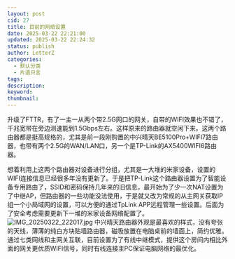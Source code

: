 ```yaml
---
layout: post
cid: 27
title: 目前的网络设置
date: 2025-03-22 22:21:00
updated: 2025-03-22 22:24:32
status: publish
author: LetterZ
categories: 
  - 默认分类
  - 片语只言
tags: 
description: 
keyword: 
thumbnail: 
---
```



升级了FTTR，有了一主一从两个带2.5G网口的网关，自带的WIFI效果也不错了，千兆宽带在旁边测速能到1.5Gbps左右。这样原来的路由器就空闲下来。这两个路由器都是挺高规格的，尤其是前一段刚购置的中兴晴天BE5100Pro+WIFI7路由器，也带有两个2.5G的WAN/LAN口，另一个是TP-Link的AX5400WIFI6路由器。

想着利用上这两个路由器对设备进行分组，尤其是一大堆的米家设备，设置的WIFI连接信息已经很多年没有更新了。于是把TP-Link这个路由器设置为了智能设备专用路由了，SSID和密码保持几年来的旧信息，最开始为了少一次NAT设置为了中继AP，但路由器的一些功能没法使用，于是就又改为常规的从主网关获取IP组一个小局域网的设置，可以方便的通过TpLink APP远程管理一些设置。后面为了安全考虑需要更新下一堆的米家设备网络配置了。
![IMG_20250322_222017.jpg][1]
中兴晴天路由器外观是最喜欢的样式，没有夸张的天线，薄薄的纯白方块贴墙路由器，磁吸放置在电脑桌前的墙面上，简约优雅。通过七类网线和主网关互联，目前设置为了有线中继模式，提供这个房间内相比外面的网关更优质WIFI信号，同时有线连接主PC保证电脑网络的最优化。


  [1]: https://zme.life/usr/uploads/2025/03/4016255934.jpg